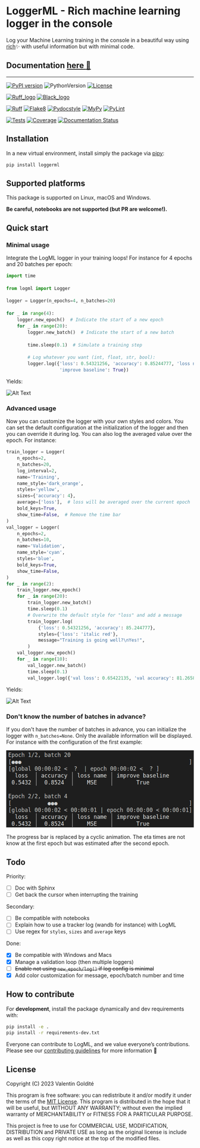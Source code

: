 
# LoggerML - Rich machine learning logger in the console

Log your Machine Learning training in the console in a beautiful way using
[rich](https://github.com/Textualize/rich)✨ with useful information but with
minimal code.

## Documentation [here :memo:](https://logml.readthedocs.io/en/latest/)

---

[![PyPI version](https://badge.fury.io/py/loggerml.svg)](https://badge.fury.io/py/loggerml)
![PythonVersion](https://img.shields.io/badge/python-3.7%20%7E%203.11-informational)
[![License](https://img.shields.io/github/license/valentingol/logml?color=999)](https://stringfixer.com/fr/MIT_license)

[![Ruff_logo](https://img.shields.io/endpoint?url=https://raw.githubusercontent.com/charliermarsh/ruff/main/assets/badge/v1.json)](https://github.com/charliermarsh/ruff)
[![Black_logo](https://img.shields.io/badge/code%20style-black-000000.svg)](https://github.com/psf/black)

[![Ruff](https://github.com/valentingol/logml/actions/workflows/ruff.yaml/badge.svg)](https://github.com/valentingol/logml/actions/workflows/ruff.yaml)
[![Flake8](https://github.com/valentingol/logml/actions/workflows/flake.yaml/badge.svg)](https://github.com/valentingol/logml/actions/workflows/flake.yaml)
[![Pydocstyle](https://github.com/valentingol/logml/actions/workflows/pydocstyle.yaml/badge.svg)](https://github.com/valentingol/logml/actions/workflows/pydocstyle.yaml)
[![MyPy](https://github.com/valentingol/logml/actions/workflows/mypy.yaml/badge.svg)](https://github.com/valentingol/logml/actions/workflows/mypy.yaml)
[![PyLint](https://img.shields.io/endpoint?url=https://gist.githubusercontent.com/valentingol/451f91cece4478ebc81377e27e432f8b/raw/logml_pylint.json)](https://github.com/valentingol/logml/actions/workflows/pylint.yaml)

[![Tests](https://github.com/valentingol/logml/actions/workflows/tests.yaml/badge.svg)](https://github.com/valentingol/logml/actions/workflows/tests.yaml)
[![Coverage](https://img.shields.io/endpoint?url=https://gist.githubusercontent.com/valentingol/451f91cece4478ebc81377e27e432f8b/raw/logml_tests.json)](https://github.com/valentingol/logml/actions/workflows/tests.yaml)
[![Documentation Status](https://readthedocs.org/projects/logml/badge/?version=latest)](https://logml.readthedocs.io/en/latest/?badge=latest)

## Installation

In a new virtual environment, install simply the package via
[pipy](https://pypi.org/project/loggerml/):

```bash
pip install loggerml
```

## Supported platforms

This package is supported on Linux, macOS and Windows.

**Be careful, notebooks are not supported (but PR are welcome!).**

## Quick start

### Minimal usage

Integrate the LogML logger in your training loops! For instance for 4 epochs
and 20 batches per epoch:

```python
import time

from logml import Logger

logger = Logger(n_epochs=4, n_batches=20)

for _ in range(4):
    logger.new_epoch()  # Indicate the start of a new epoch
    for _ in range(20):
        logger.new_batch()  # Indicate the start of a new batch

        time.sleep(0.1)  # Simulate a training step

        # Log whatever you want (int, float, str, bool):
        logger.log({'loss': 0.54321256, 'accuracy': 0.85244777, 'loss name': 'MSE',
                    'improve baseline': True})
```

Yields:

![Alt Text](docs/_static/base.gif)

### Advanced usage

Now you can customize the logger with your own styles and colors. You can set the
default configuration at the initialization of the logger and then you can override
it during log. You can also log the averaged value over the epoch. For instance:

```python
train_logger = Logger(
    n_epochs=2,
    n_batches=20,
    log_interval=2,
    name='Training',
    name_style='dark_orange',
    styles='yellow',
    sizes={'accuracy': 4},
    average=['loss'],  # loss will be averaged over the current epoch
    bold_keys=True,
    show_time=False,  # Remove the time bar
)
val_logger = Logger(
    n_epochs=2,
    n_batches=10,
    name='Validation',
    name_style='cyan',
    styles='blue',
    bold_keys=True,
    show_time=False,
)
for _ in range(2):
    train_logger.new_epoch()
    for _ in range(20):
        train_logger.new_batch()
        time.sleep(0.1)
        # Overwrite the default style for "loss" and add a message
        train_logger.log(
            {'loss': 0.54321256, 'accuracy': 85.244777},
            styles={'loss': 'italic red'},
            message="Training is going well?\nYes!",
        )
    val_logger.new_epoch()
    for _ in range(10):
        val_logger.new_batch()
        time.sleep(0.1)
        val_logger.log({'val loss': 0.65422135, 'val accuracy': 81.2658775})
```

Yields:

![Alt Text](docs/_static/advanced.gif)

### Don't know the number of batches in advance?

If you don't have the number of batches in advance, you can initialize the logger
with `n_batches=None`. Only the available information will be displayed. For instance
with the configuration of the first example:

![Alt Text](docs/_static/no_n_batches.png)

The progress bar is replaced by a cyclic animation. The eta times are not know at the
first epoch but was estimated after the second epoch.

## Todo

Priority:

- [ ] Doc with Sphinx
- [ ] Get back the cursor when interrupting the training

Secondary:

- [ ] Be compatible with notebooks
- [ ] Explain how to use a tracker log (wandb for instance) with LogML
- [ ] Use regex for `styles`, `sizes` and `average` keys

Done:

- [x] Be compatible with Windows and Macs
- [x] Manage a validation loop (then multiple loggers)
- [ ] ~~Enable not using `new_epoch/log()` if log config is minimal~~
- [x] Add color customization for message, epoch/batch number and time

## How to contribute

For **development**, install the package dynamically and dev requirements with:

```bash
pip install -e .
pip install -r requirements-dev.txt
```

Everyone can contribute to LogML, and we value everyone’s contributions.
Please see our [contributing guidelines](CONTRIBUTING.md) for more information 🤗

## License

Copyright (C) 2023  Valentin Goldité

This program is free software: you can redistribute it and/or modify it under the
terms of the [MIT License](LICENSE). This program is distributed in the hope that
it will be useful, but WITHOUT ANY WARRANTY; without even the implied warranty of
MERCHANTABILITY or FITNESS FOR A PARTICULAR PURPOSE.

This project is free to use for COMMERCIAL USE, MODIFICATION, DISTRIBUTION and
PRIVATE USE as long as the original license is include as well as this copy
right notice at the top of the modified files.
